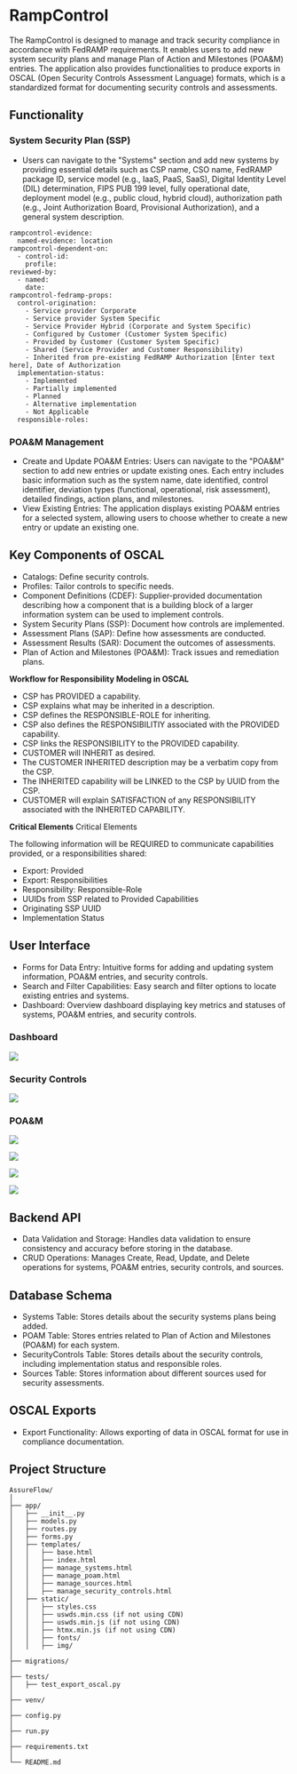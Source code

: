 # RampControl


The RampControl is designed to manage and track security compliance in accordance with FedRAMP requirements. It enables users to add new system security plans and manage Plan of Action and Milestones (POA&M) entries. The application also provides functionalities to produce exports in OSCAL (Open Security Controls Assessment Language) formats, which is a standardized format for documenting security controls and assessments.

## Functionality  

### System Security Plan (SSP)

- Users can navigate to the "Systems" section and add new systems by providing essential details such as CSP name, CSO name, FedRAMP package ID, service model (e.g., IaaS, PaaS, SaaS), Digital Identity Level (DIL) determination, FIPS PUB 199 level, fully operational date, deployment model (e.g., public cloud, hybrid cloud), authorization path (e.g., Joint Authorization Board, Provisional Authorization), and a general system description.


```
rampcontrol-evidence:
  named-evidence: location
rampcontrol-dependent-on:
  - control-id:
    profile:
reviewed-by:
  - named:
    date:
rampcontrol-fedramp-props:
  control-origination:
    - Service provider Corporate
    - Service provider System Specific
    - Service Provider Hybrid (Corporate and System Specific)
    - Configured by Customer (Customer System Specific) 
    - Provided by Customer (Customer System Specific)
    - Shared (Service Provider and Customer Responsibility)
    - Inherited from pre-existing FedRAMP Authorization [Enter text here], Date of Authorization 
  implementation-status:
    - Implemented
    - Partially implemented
    - Planned
    - Alternative implementation
    - Not Applicable
  responsible-roles:
```


### POA&M Management
- Create and Update POA&M Entries: Users can navigate to the "POA&M" section to add new entries or update existing ones. Each entry includes basic information such as the system name, date identified, control identifier, deviation types (functional, operational, risk assessment), detailed findings, action plans, and milestones.
- View Existing Entries: The application displays existing POA&M entries for a selected system, allowing users to choose whether to create a new entry or update an existing one.

## Key Components of OSCAL
- Catalogs: Define security controls.
- Profiles: Tailor controls to specific needs.
- Component Definitions (CDEF): Supplier-provided documentation describing how a component that is a building block of a larger information system can be used to implement controls.
- System Security Plans (SSP): Document how controls are implemented.
- Assessment Plans (SAP): Define how assessments are conducted.
- Assessment Results (SAR): Document the outcomes of assessments.
- Plan of Action and Milestones (POA&M): Track issues and remediation plans.

**Workflow for Responsibility Modeling in OSCAL**

- CSP has PROVIDED a capability.
- CSP explains what may be inherited in a description.
- CSP defines the RESPONSIBLE-ROLE for inheriting.
- CSP also defines the RESPONSIBILITIY associated with the PROVIDED capability.
- CSP links the RESPONSIBILITY to the PROVIDED capability.
- CUSTOMER will INHERIT as desired.
- The CUSTOMER INHERITED description may be a verbatim copy from the CSP.
- The INHERITED capability will be LINKED to the CSP by UUID from the CSP.
- CUSTOMER will explain SATISFACTION of any RESPONSIBILITY associated with the INHERITED CAPABILITY.


**Critical Elements**
Critical Elements

The following information will be REQUIRED to communicate capabilities provided, or a responsibilities shared:

- Export: Provided
- Export: Responsibilities
- Responsibility: Responsible-Role
- UUIDs from SSP related to Provided Capabilities
- Originating SSP UUID
- Implementation Status



## User Interface
- Forms for Data Entry: Intuitive forms for adding and updating system information, POA&M entries, and security controls.
- Search and Filter Capabilities: Easy search and filter options to locate existing entries and systems.
- Dashboard: Overview dashboard displaying key metrics and statuses of systems, POA&M entries, and security controls.


### Dashboard

![](/docs/poam/Dashboard.png)




### Security Controls

![](/docs/securitycontrols/ecurity%20Controls.png)



### POA&M

![](/docs/poam/POA&M%20-%20Open.png)


![](/docs/poam/POA&M%20-%20Closed.png)


![](/docs/poam/POA&M%20-%20Deviation%20Request%20-%20OR.png)


![](/docs/poam/POA&M%20-%20Deviation%20Request%20-%20FP.png)



## Backend API
- Data Validation and Storage: Handles data validation to ensure consistency and accuracy before storing in the database.
- CRUD Operations: Manages Create, Read, Update, and Delete operations for systems, POA&M entries, security controls, and sources.

## Database Schema
- Systems Table: Stores details about the security systems plans being added.
- POAM Table: Stores entries related to Plan of Action and Milestones (POA&M) for each system.
- SecurityControls Table: Stores details about the security controls, including implementation status and responsible roles.
- Sources Table: Stores information about different sources used for security assessments.

## OSCAL Exports
- Export Functionality: Allows exporting of data in OSCAL format for use in compliance documentation.








## Project Structure

```
AssureFlow/
│
├── app/
│   ├── __init__.py
│   ├── models.py
│   ├── routes.py
│   ├── forms.py
│   ├── templates/
│   │   ├── base.html
│   │   ├── index.html
│   │   ├── manage_systems.html
│   │   ├── manage_poam.html
│   │   ├── manage_sources.html
│   │   ├── manage_security_controls.html
│   ├── static/
│   │   ├── styles.css
│   │   ├── uswds.min.css (if not using CDN)
│   │   ├── uswds.min.js (if not using CDN)
│   │   ├── htmx.min.js (if not using CDN)
│   │   ├── fonts/
│   │   ├── img/
│
├── migrations/
│
├── tests/
│   ├── test_export_oscal.py
│
├── venv/
│
├── config.py
│
├── run.py
│
├── requirements.txt
│
└── README.md

```






